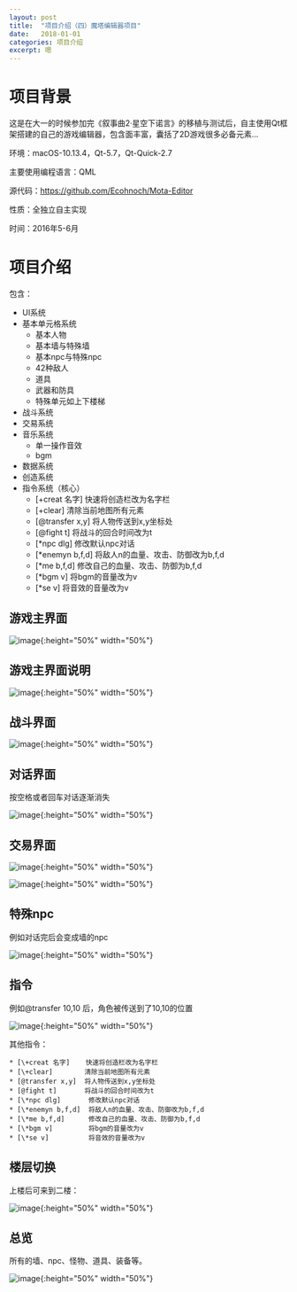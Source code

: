 ```yaml
---
layout: post
title:  "项目介绍（四）魔塔编辑器项目"
date:   2018-01-01
categories: 项目介绍
excerpt: 嗯
---
```

<script type="text/javascript" src="http://cdn.mathjax.org/mathjax/latest/MathJax.js?config=TeX-AMS-MML_HTMLorMML"></script>

<script type="text/x-mathjax-config">
    MathJax.Hub.Config({
        tex2jax: {inlineMath: [['$', '$']]},
        messageStyle: "none"
    });
</script>

# 项目背景

这是在大一的时候参加完《叙事曲2·星空下诺言》的移植与测试后，自主使用Qt框架搭建的自己的游戏编辑器，包含面丰富，囊括了2D游戏很多必备元素...

环境：macOS-10.13.4，Qt-5.7，Qt-Quick-2.7

主要使用编程语言：QML

源代码：https://github.com/Ecohnoch/Mota-Editor

性质：全独立自主实现

时间：2016年5-6月

# 项目介绍

包含：

* UI系统
* 基本单元格系统
	* 基本人物
	* 基本墙与特殊墙
	* 基本npc与特殊npc
	* 42种敌人
	* 道具
	* 武器和防具
	* 特殊单元如上下楼梯
* 战斗系统
* 交易系统
* 音乐系统
	* 单一操作音效
	* bgm
* 数据系统
* 创造系统
* 指令系统（核心）
	* [\+creat 名字]    快速将创造栏改为名字栏
	* [\+clear]        清除当前地图所有元素
	* [@transfer x,y]  将人物传送到x,y坐标处
	* [@fight t]       将战斗的回合时间改为t
	* [\*npc dlg]       修改默认npc对话
	* [\*enemyn b,f,d]  将敌人n的血量、攻击、防御改为b,f,d
	* [\*me b,f,d]      修改自己的血量、攻击、防御为b,f,d
	* [\*bgm v]         将bgm的音量改为v
	* [\*se v]          将音效的音量改为v 

## 游戏主界面

![image](/img/mo1.png){:height="50%" width="50%"}

## 游戏主界面说明

![image](/img/mo2.png){:height="50%" width="50%"}

## 战斗界面

![image](/img/mo3.png){:height="50%" width="50%"}

## 对话界面

按空格或者回车对话逐渐消失

![image](/img/mo4.png){:height="50%" width="50%"}

## 交易界面

![image](/img/mo5.png){:height="50%" width="50%"}

![image](/img/mo6.png){:height="50%" width="50%"}

## 特殊npc

例如对话完后会变成墙的npc

![image](/img/mo7.png){:height="50%" width="50%"}

## 指令

例如@transfer 10,10 后，角色被传送到了10,10的位置

![image](/img/mo8.png){:height="50%" width="50%"}

其他指令：

	* [\+creat 名字]    快速将创造栏改为名字栏
	* [\+clear]        清除当前地图所有元素
	* [@transfer x,y]  将人物传送到x,y坐标处
	* [@fight t]       将战斗的回合时间改为t
	* [\*npc dlg]       修改默认npc对话
	* [\*enemyn b,f,d]  将敌人n的血量、攻击、防御改为b,f,d
	* [\*me b,f,d]      修改自己的血量、攻击、防御为b,f,d
	* [\*bgm v]         将bgm的音量改为v
	* [\*se v]          将音效的音量改为v 

## 楼层切换

上楼后可来到二楼：

![image](/img/mo9.png){:height="50%" width="50%"}

## 总览

所有的墙、npc、怪物、道具、装备等。

![image](/img/mo10.png){:height="50%" width="50%"}

